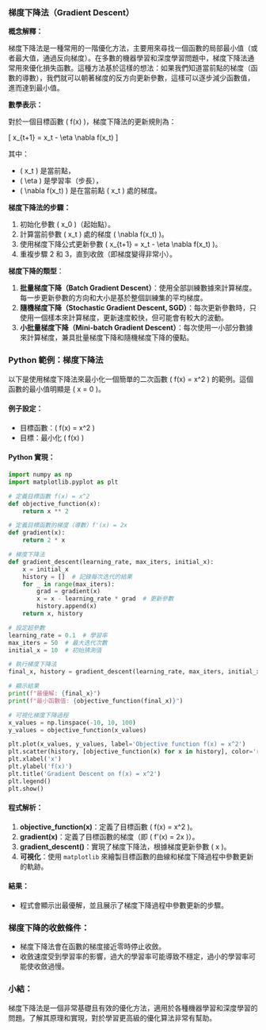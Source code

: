 ### 梯度下降法（Gradient Descent）

**概念解釋：**

梯度下降法是一種常用的一階優化方法，主要用來尋找一個函數的局部最小值（或者最大值，通過反向梯度）。在多數的機器學習和深度學習問題中，梯度下降法通常用來優化損失函數。這種方法基於這樣的想法：如果我們知道當前點的梯度（函數的導數），我們就可以朝著梯度的反方向更新參數，這樣可以逐步減少函數值，進而達到最小值。

**數學表示：**

對於一個目標函數 \( f(x) \)，梯度下降法的更新規則為：

\[
x_{t+1} = x_t - \eta \nabla f(x_t)
\]

其中：
- \( x_t \) 是當前點，
- \( \eta \) 是學習率（步長），
- \( \nabla f(x_t) \) 是在當前點 \( x_t \) 處的梯度。

**梯度下降法的步驟：**
1. 初始化參數 \( x_0 \)（起始點）。
2. 計算當前參數 \( x_t \) 處的梯度 \( \nabla f(x_t) \)。
3. 使用梯度下降公式更新參數 \( x_{t+1} = x_t - \eta \nabla f(x_t) \)。
4. 重複步驟 2 和 3，直到收斂（即梯度變得非常小）。

**梯度下降的類型**：
1. **批量梯度下降（Batch Gradient Descent）**：使用全部訓練數據來計算梯度。每一步更新參數的方向和大小是基於整個訓練集的平均梯度。
2. **隨機梯度下降（Stochastic Gradient Descent, SGD）**：每次更新參數時，只使用一個樣本來計算梯度，更新速度較快，但可能會有較大的波動。
3. **小批量梯度下降（Mini-batch Gradient Descent）**：每次使用一小部分數據來計算梯度，兼具批量梯度下降和隨機梯度下降的優點。

### Python 範例：梯度下降法

以下是使用梯度下降法來最小化一個簡單的二次函數 \( f(x) = x^2 \) 的範例。這個函數的最小值明顯是 \( x = 0 \)。

#### 例子設定：
- 目標函數：\( f(x) = x^2 \)
- 目標：最小化 \( f(x) \)

#### Python 實現：

```python
import numpy as np
import matplotlib.pyplot as plt

# 定義目標函數 f(x) = x^2
def objective_function(x):
    return x ** 2

# 定義目標函數的梯度（導數）f'(x) = 2x
def gradient(x):
    return 2 * x

# 梯度下降法
def gradient_descent(learning_rate, max_iters, initial_x):
    x = initial_x
    history = []  # 記錄每次迭代的結果
    for _ in range(max_iters):
        grad = gradient(x)
        x = x - learning_rate * grad  # 更新參數
        history.append(x)
    return x, history

# 設定超參數
learning_rate = 0.1  # 學習率
max_iters = 50  # 最大迭代次數
initial_x = 10  # 初始猜測值

# 執行梯度下降法
final_x, history = gradient_descent(learning_rate, max_iters, initial_x)

# 顯示結果
print(f"最優解: {final_x}")
print(f"最小函數值: {objective_function(final_x)}")

# 可視化梯度下降過程
x_values = np.linspace(-10, 10, 100)
y_values = objective_function(x_values)

plt.plot(x_values, y_values, label='Objective function f(x) = x^2')
plt.scatter(history, [objective_function(x) for x in history], color='red', label='Gradient Descent Iterations')
plt.xlabel('x')
plt.ylabel('f(x)')
plt.title('Gradient Descent on f(x) = x^2')
plt.legend()
plt.show()
```

#### 程式解析：
1. **objective_function(x)**：定義了目標函數 \( f(x) = x^2 \)。
2. **gradient(x)**：定義了目標函數的梯度（即 \( f'(x) = 2x \)）。
3. **gradient_descent()**：實現了梯度下降法，根據梯度更新參數 \( x \)。
4. **可視化**：使用 `matplotlib` 來繪製目標函數的曲線和梯度下降過程中參數更新的軌跡。

#### 結果：
- 程式會顯示出最優解，並且展示了梯度下降過程中參數更新的步驟。

### 梯度下降的收斂條件：
- 梯度下降法會在函數的梯度接近零時停止收斂。
- 收斂速度受到學習率的影響，過大的學習率可能導致不穩定，過小的學習率可能使收斂過慢。

### 小結：
梯度下降法是一個非常基礎且有效的優化方法，適用於各種機器學習和深度學習的問題。了解其原理和實現，對於學習更高級的優化算法非常有幫助。